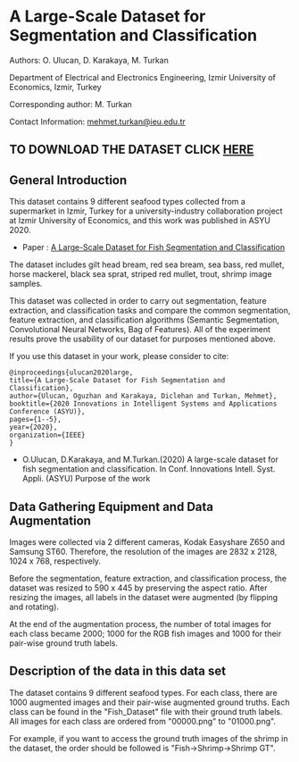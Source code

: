 # A Large-Scale Dataset for Segmentation and Classification

Authors: O. Ulucan, D. Karakaya, M. Turkan

Department of Electrical and Electronics Engineering, Izmir University of Economics, Izmir, Turkey

Corresponding author: M. Turkan

Contact Information: mehmet.turkan@ieu.edu.tr

## TO DOWNLOAD THE DATASET CLICK [HERE](https://www.kaggle.com/crowww/a-large-scale-fish-dataset) 

## General Introduction

This dataset contains 9 different seafood types collected from a supermarket in Izmir, Turkey
for a university-industry collaboration project at Izmir University of Economics, and this work
was published in ASYU 2020.

* Paper : [A Large-Scale Dataset for Fish Segmentation and Classification](https://ieeexplore.ieee.org/abstract/document/9259867)

The dataset includes gilt head bream, red sea bream, sea bass, red mullet, horse mackerel,
black sea sprat, striped red mullet, trout, shrimp image samples.

This dataset was collected in order to carry out segmentation, feature extraction, and classification tasks
and compare the common segmentation, feature extraction, and classification algorithms (Semantic Segmentation, Convolutional Neural Networks, Bag of Features).
All of the experiment results prove the usability of our dataset for purposes mentioned above.

If you use this dataset in your work, please consider to cite:

```
@inproceedings{ulucan2020large,
title={A Large-Scale Dataset for Fish Segmentation and Classification},
author={Ulucan, Oguzhan and Karakaya, Diclehan and Turkan, Mehmet},
booktitle={2020 Innovations in Intelligent Systems and Applications Conference (ASYU)},
pages={1--5},
year={2020},
organization={IEEE}
}
```
* O.Ulucan, D.Karakaya, and M.Turkan.(2020) A large-scale dataset for fish segmentation and classification.
In Conf. Innovations Intell. Syst. Appli. (ASYU)
Purpose of the work

## Data Gathering Equipment and Data Augmentation

Images were collected via 2 different cameras, Kodak Easyshare Z650 and Samsung ST60.
Therefore, the resolution of the images are 2832 x 2128, 1024 x 768, respectively.

Before the segmentation, feature extraction, and classification process, the dataset was resized to 590 x 445
by preserving the aspect ratio. After resizing the images, all labels in the dataset were augmented (by flipping and rotating).

At the end of the augmentation process, the number of total images for each class became 2000; 1000 for the RGB fish images
and 1000 for their pair-wise ground truth labels.

## Description of the data in this data set

The dataset contains 9 different seafood types. For each class, there are 1000 augmented images and their pair-wise augmented ground truths.
Each class can be found in the "Fish_Dataset" file with their ground truth labels. All images for each class are ordered from "00000.png" to "01000.png".

For example, if you want to access the ground truth images of the shrimp in the dataset, the order should be followed is "Fish->Shrimp->Shrimp GT".
